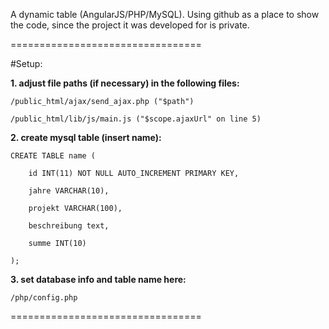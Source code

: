 A dynamic table (AngularJS/PHP/MySQL). Using github as a place to show the code, since the project it was developed for is private.

=================================

#Setup:

**1. adjust file paths (if necessary) in the following files:**

	/public_html/ajax/send_ajax.php ("$path")

	/public_html/lib/js/main.js ("$scope.ajaxUrl" on line 5)

**2. create mysql table (insert name):**

	CREATE TABLE name (
	
		id INT(11) NOT NULL AUTO_INCREMENT PRIMARY KEY,
		
		jahre VARCHAR(10),
		
		projekt VARCHAR(100),
		
		beschreibung text,
		
		summe INT(10)
	
	);

**3. set database info and table name here:**

	/php/config.php

=================================